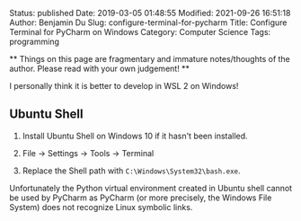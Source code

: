 Status: published
Date: 2019-03-05 01:48:55
Modified: 2021-09-26 16:51:18
Author: Benjamin Du
Slug: configure-terminal-for-pycharm
Title: Configure Terminal for PyCharm on Windows
Category: Computer Science
Tags: programming

**
Things on this page are fragmentary and immature notes/thoughts of the author.
Please read with your own judgement!
**

I personally think it is better to develop in WSL 2 on Windows!

## Ubuntu Shell

1. Install Ubuntu Shell on Windows 10 if it hasn't been installed.

2. File -> Settings -> Tools -> Terminal 

3. Replace the Shell path with `C:\Windows\System32\bash.exe`.


Unfortunately the Python virtual environment created in Ubuntu shell cannot be used by PyCharm
as PyCharm (or more precisely, the Windows File System) does not recognize Linux symbolic links.
